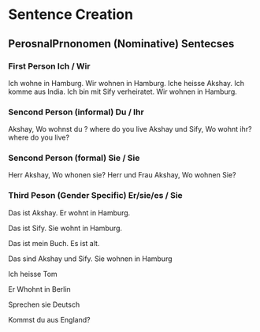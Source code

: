 # Sentence Creation

## PerosnalPrnonomen (Nominative) Sentecses

### First Person Ich / Wir

Ich wohne in Hamburg.
Wir wohnen in Hamburg.
Iche heisse Akshay. Ich komme aus India. Ich bin mit Sify verheiratet. Wir wohnen in Hamburg.

### Sencond Person (informal) Du / Ihr

Akshay, Wo wohnst du ? where do you live
Akshay und Sify, Wo wohnt ihr?  where do you live?

### Sencond Person (formal) Sie / Sie

Herr Akshay, Wo whonen sie? 
Herr und Frau Akshay, Wo wohnen Sie? 


### Third Peson (Gender Specific) Er/sie/es  / Sie

Das ist Akshay. Er wohnt in Hamburg.

Das ist Sify. Sie wohnt in Hamburg.

Das ist mein Buch. Es ist alt.


Das sind Akshay und Sify. Sie wohnen in Hamburg

Ich heisse Tom

Er Whohnt in Berlin

Sprechen sie Deutsch

Kommst du aus England?


